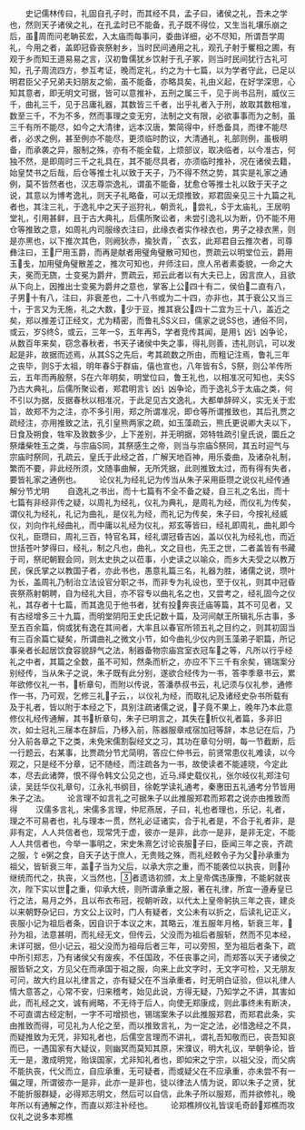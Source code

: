 <!-- { "loadSidebar": true } -->
　　史记儒林传曰，礼固自孔子时，而其经不具，孟子曰，诸侯之礼，吾未之学也，然则天子诸侯之礼，在孔孟时已不能备，孔子既不得位，又生当礼壤乐崩之后，虽周而问老聃苌宏，入太庙而每事问，委曲详细，必不尽知，所谓吾学周礼，今用之者，盖即冠昏丧祭射乡，当时民间通用之礼，观孔子射于矍相之圃，有观于乡而知王道易易之言，汉初鲁儒犹乡饮射于孔子冢，则当时民间犹行古礼可知，孔子周流四方，参互考证，晚而定礼，约之为十七篇，以为学者守此，已足以明君臣父子兄弟夫妇朋友之偷，虽不能备，亦略具矣，礼由义起，在好学深思，心知其意者，即无明文可据，皆可以意推补，五刑之属三千，见于尚书吕刑，威仪三千，曲礼三千，见于吕庸礼器，其数皆三千者，出乎礼者入于刑，故取其数相准，数至三千，不为不多，然而事理之变无穷，法制之文有限，必欲事事而为之制，虽三千有所不能尽，如今之大清律，远本汉唐，繁简得中，纤悉备具，而律不能尽者，必求之例，甚至例亦不能尽，更须临时酌议，大清通礼，礼部则例，虽极明备，而承袭之异，服制之殊，亦有不能全载，上烦部议，取决临者，以今准古，何独不然，是即周时三千之礼具在，其不能尽具者，亦须临时推补，况在诸侯去籍，始皇焚书之后哉，后仓等推士礼以致于天子，乃不得不然之势，其实是礼家之通例，莫不皆然者也，汉志尊崇逸礼，谓虽不能备，犹愈仓等推士礼以致于天子之说，其意以为博考逸礼，则天子礼略备，可以无烦推致，郑君固亲见三十九篇之礼者也，其注三礼，于逸礼中之天子巡狩礼，朝贡礼，尝礼，于太庙礼，王居明堂礼，引用甚鲜，且于古大典礼，后儒所聚讼者，未尝引逸礼以为断，仍不能不用仓等推致之意，如周礼内司服缘衣注曰，此缘衣者实作禄衣也，男子之禄衣黑，则是亦黑也，以下推次其色，则阙狄赤，揄狄青，衣玄，此郑君自云推次者，司尊彝注曰，王尸用玉爵，而再是献者用璧角璧散可知也，贾疏云以明堂位云，爵用玉戋，加用璧角璧散差之，推次可知也，弁师注曰，庶人吊者素委貌，一命之大夫，冕而无旒，士变冕为爵弁，贾疏云，郑云此者以有大夫已上，因言庶人，且欲从下向上，因推出士变冕为爵弁之意也，掌客上公四十有二，侯伯二直有八，子男十有八，注曰，非衰差也，二十八书或为二十四，亦非也，其于衰公又当三十，于言又为无施，礼之大数，少于豆，推其衰公四十二宜为三十八，盖近之矣，郑以推差订正经文，尤为精密，而鲁礼义曰，儒家之说也，通俗不同，或云，岁终，或云，三年一，五年再，学者竞传其闻，是用讠凶讠凶争论，从数百年来矣，窃念春秋者，书天子诸侯中失之事，得礼则善，违礼则讥，可以发起是非，故据而述焉，从其之先后，考其疏数之所由，而粗记注焉，鲁礼三年之丧毕，则于太祖，明年春于群庙，僖也宣也，八年皆有，祭，则公羊传所云，五年而再殷祭，在六年明矣，明堂位曰，鲁王礼也，以相准况可知也，夫乃古大典礼，后儒所聚讼者，郑君明言讠凶讠凶争论，而于逸礼于太庙之类，何不引以为据，反据春秋以相准况，于此足见古文逸礼，大都单辞碎义，实无关于宏旨，故郑不为之注，亦不多引用，郑之所谓准况，即仓等所谓推致也，其后孔贾之疏经注，亦用推致之法，孔引皇熊两家之疏，如玉藻疏云，熊氏更说卿大夫以下，日食及朔食，牲牢及敦数多少，上下差别，并无明据，郊特牲疏引皇氏说，圜丘之祭燔柴牲玉之类，与宗庙同，其祭感生之帝，则当与宗庙祭同，其五时迎气与宗庙时祭同，孔疏云，皇氏于此经之首，广解天地百神，用乐委曲，及诸杂礼制，繁而不要，非此经所须，文随事曲解，无所凭据，此则推致太过，而有得有失者，要皆礼家之通例也。
　　论仪礼为经礼记为传当从朱子采用臣瓒之说仪礼经传通解分节尤明
　　自逸礼之书出，而十七篇有不全不备之疑，自三礼之名出，而十七篇有非经非传之疑，以周礼为经礼，仪礼为典礼，是周礼为经，而仪礼为传矣，谓仪礼为经礼，礼记为曲礼，是仪礼为经，而礼记为传矣，朱子曰，今按礼经威仪，刘向作礼经曲礼，而中庸以礼经为仪礼，郑玄等皆曰，经礼即周礼，曲礼即今仪礼，臣瓒曰，周礼三百，特官名耳，经礼谓冠昏吉凶，盖以仪礼为经礼也，而近世括苍叶梦得曰，经礼，制之凡也，曲礼，文之目也，先王之世，二者盖皆有书藏于司，祭祀朝觐会同，则太史执之以莅事，小史读之以喻众，而乡大夫受之以教万民，保氏掌之以教国子者，亦此书也，愚意礼篇三名，礼器为胜，诸儒之说，瓒叶为长，盖周礼乃制治立法设官分职之书，而非专为礼设也，至于仪礼，则其中冠昏丧祭燕射朝聘，自为经礼大目，亦不容专以曲礼名之也，又尝考之，经礼固今之仪礼，其存者十七篇，而其逸见于他书者，犹有投奔丧迁庙等篇，其不可见者，又有古经增多三十九篇，而明堂阴阳王史氏记数十篇，及河间献王所辑礼乐古事，多至五百余篇，倘或犹有逸在其间者，大率且以春官所领五礼之目约之，则其初固当有三百余篇亡疑矣，所谓曲礼之微文小节，如今曲礼少仪内则玉藻弟子职篇，所记事亲者长起居饮食容貌辞气之法，制器备物宗庙宫室衣冠车之等，凡所以行乎经礼之中者，其篇之全数，虽不可知，然条而析之，亦应不下三千有余矣，锡瑞案分别经传，当从朱子之说，朱子既有此分别，遂欲合经传为一书，答李季章书云，累年欲修仪礼一书，析章句，而附以传说，答潘恭叔书云，礼记须与仪礼参，通修作一书，乃可观，乞修三礼子云，，以仪礼为经，而取礼记及诸经史杂书所载有及于礼者，皆以附于本经之下，具别注疏诸儒之说，子竟不果上，晚年乃本此意修仪礼经传通解，其书析章句，朱子已明言之，其失在析仪礼者篇，多非旧次，如士冠礼三屦本在辞后，乃移入前，陈器服章戒宿加冠等辞，本总记在后，乃分入前各章之下之类，未免宋儒割裂经文之习，其功在章句分明，每一节截断，后一行题云，右某事，比贾疏分节尤简明，答应仁仲书云，前贤常患仪礼难读，以今观之，只是经不分章，记不随经，而注疏各为一书，故使读者不能遽晓，今定此本，尽去此诸弊，恨不得令韩文公见之也，近马绎史载仪礼，张尔岐仪礼郑注句读，吴廷华仪礼章句，江永礼书纲目，徐乾学读礼通考，秦惠田五礼通考分节皆用朱子之法。
　　论言理不如言礼之可据朱子以此推服郑君而郑君之说亦由推致而得
　　汉儒多言礼，宋儒多言理，仲尼燕居，子曰，礼也者理也，乐记，礼者，理之不可易者也，礼与理本一贯，然礼必证诸实，合于礼者是，不合于礼者非，是非有定，人人共信者也，现常凭于虚，彼亦一是非，此亦一是非，是非无定，不能人人共信者也，今举一事明之，宋史朱熹乞讨论丧服子曰，臣闻三年之丧，齐疏之服，饣粥之食，自天子达于庶人，无贵贱之殊，而礼经敕令子为父孙承重为祖父，皆斩衰三年，盖子当为父后，以承大宗之重，而不能袭位以执丧，则孙继统而代之，执丧，义当然也，者遗诰初颁，太上皇帝偶违康豫，不能躬就丧次，陛下实以世之重，仰承大统，则所谓承重之服，著在礼律，所宜一遵寿皇已行之法，易月之外，且以布衣布冠，视朝听政，以代太上皇帝躬执三年之丧，建炎以来朝野杂记曰，方文公上议时，门人有疑者，文公未有以折之，后读礼记正义，丧服小记为祖后者条，因自识于本议之末，其略云，准五服年月格，斩衰三年，孙为祖，法意甚明，而礼经无文，但传云，父没而为祖后者服斩，然而不见本经，未详可据，但小记云，祖父没而为祖母后者三年，可以旁照，至为祖后者条下，疏中所引郑志，乃有诸侯父有废疾，不任国政，不任丧事之问，而郑答以天子诸侯之服皆斩之文，方见父在而承国于祖之服，向来上此文字时，无文字可检，又无朋友可问，故大约且以礼律言之，亦有疑父在不当承重者，时无明白证验，但以礼律人情大意答之，心常不安，归来稽考，始见此说，方得无疑，乃知学之不讲，其害如此，而礼经之文，诚有阙略，不无待于后人，向使无郑康成，则此事终未有断决，不可直谓古经定制，一字不可增损也，锡瑞案朱子以此推服郑君，而郑君此条，实由推致而得，可见礼为人伦之至，而以推致言礼，为一定之法，必惜逸经之不具，而疑推致为无凭，非知礼者也，后儒空言理而不讲礼，谓礼吾知敬而已，丧吾知哀而已，一遇国家有大疑议，则幽冥而莫知其原，宋濮议，明大礼议，举朝争论，皆无一是，激成明党，贻误国家，尤非知礼者也，即如宋之宁宗，以祖父没，而父病不能执丧，代父而立，自应承重，无可疑者，而或疑父在不应承重，亦未尝不有一偏之理，所谓彼亦一是非，此亦一是非也，徒以律法人情为说，即以朱子之贤，犹不能折服群疑，必得郑志明文，然后可以自信，此朱子所以服郑，而并欲修礼，晚年所以有通解之作，而直以郑注补经也。
　　论郑樵辨仪礼皆误毛奇龄郑樵而攻仪礼之说多本郑樵
